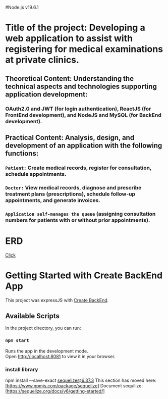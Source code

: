 #Node.js v19.6.1

# Title of the project: Developing a web application to assist with registering for medical examinations at private clinics.

## Theoretical Content: Understanding the technical aspects and technologies supporting application development:

### OAuth2.0 and JWT (for login authentication), ReactJS (for FrontEnd development), and NodeJS and MySQL (for BackEnd development).

## Practical Content: Analysis, design, and development of an application with the following functions:

### `Patient:` Create medical records, register for consultation, schedule appointments.

### `Doctor:` View medical records, diagnose and prescribe treatment plans (prescriptions), schedule follow-up appointments, and generate invoices.

### `Application self-manages the queue` (assigning consultation numbers for patients with or without prior appointments).

# ERD

[Click](https://app.diagrams.net/#G1Ymq2OvWu_JAy33iFWQxt4zhIhqphcLDX#%7B%22pageId%22%3A%22C5RBs43oDa-KdzZeNtuy%22%7D)

# Getting Started with Create BackEnd App

This project was expressJS with [Create BackEnd](https://github.com/expressjs/express?tab=readme-ov-file#Installation).

## Available Scripts

In the project directory, you can run:

### `npm start`

Runs the app in the development mode.\
Open [http://localhost:8081](http://localhost:808) to view it in your browser.

### install library

npm install --save-exact sequelize@6.37.3
This section has moved here: [https://www.npmjs.com/package/sequelize]
Document sequilize: [https://sequelize.org/docs/v6/getting-started/]
